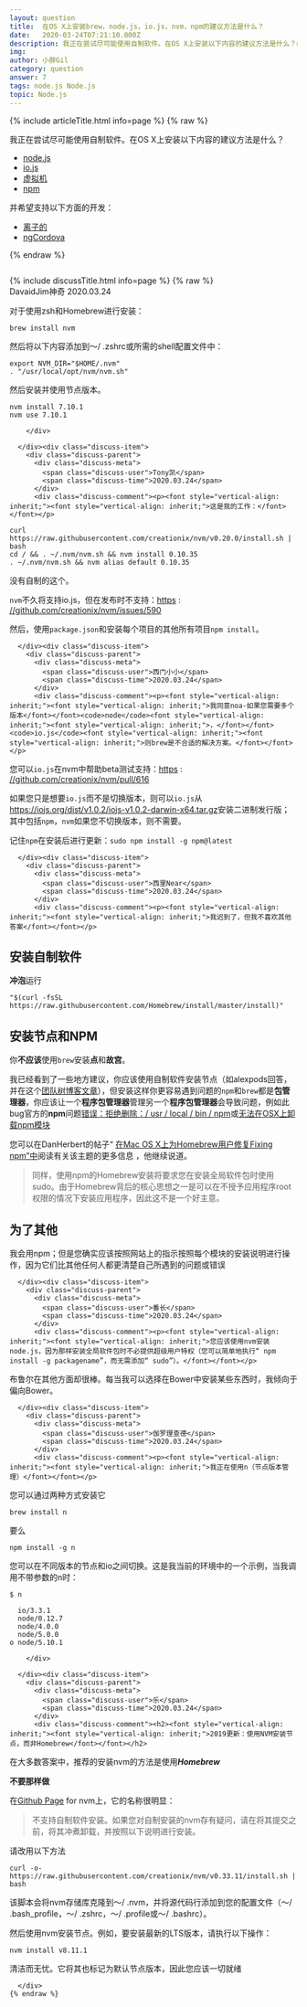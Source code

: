 ```yaml
---
layout: question
title:  在OS X上安装brew，node.js，io.js，nvm，npm的建议方法是什么？
date:   2020-03-24T07:21:10.000Z
description: 我正在尝试尽可能使用自制软件。在OS X上安装以下内容的建议方法是什么？node.jsio.js虚拟机npm并希望支持以下方面的开发：...
img: 
author: 小胖Gil
category: question
answer: 7
tags: node.js Node.js
topic: Node.js
---
```

<div class="article-root">
  <div class="article">
    {% include articleTitle.html info=page %}
    {% raw %}
    <div class="article-content"><p><font style="vertical-align: inherit;"><font style="vertical-align: inherit;">我正在尝试尽可能使用自制软件。</font><font style="vertical-align: inherit;">在OS X上安装以下内容的建议方法是什么？</font></font></p>

<ul>
<li><a href="http://nodejs.org/"><font style="vertical-align: inherit;"><font style="vertical-align: inherit;">node.js</font></font></a></li>
<li><a href="https://iojs.org/"><font style="vertical-align: inherit;"><font style="vertical-align: inherit;">io.js</font></font></a></li>
<li><a href="https://github.com/creationix/nvm"><font style="vertical-align: inherit;"><font style="vertical-align: inherit;">虚拟机</font></font></a></li>
<li><a href="https://www.npmjs.com/"><font style="vertical-align: inherit;"><font style="vertical-align: inherit;">npm</font></font></a></li>
</ul>

<p><font style="vertical-align: inherit;"><font style="vertical-align: inherit;">并希望支持以下方面的开发：</font></font></p>

<ul>
<li><a href="http://ionicframework.com/"><font style="vertical-align: inherit;"><font style="vertical-align: inherit;">离子的</font></font></a></li>
<li><a href="http://ngcordova.com/"><font style="vertical-align: inherit;"><font style="vertical-align: inherit;">ngCordova</font></font></a></li>
</ul></div>
    {% endraw %}
  </div>
  <p style="height: 0;width:0;overflow: hidden;"> 第3433篇《在OS X上安装brew，node.js，io.js，nvm，npm的建议方法是什么？》来自Winter(https://github.com/aiyld/aiyld.github.io)的站点</p>
  <div class="discuss-wrapper">
    {% include discussTitle.html info=page %}
    {% raw %}
    <div class="discuss-item">
        <div class="discuss-parent">
          <div class="discuss-meta">
            <span class="discuss-user">DavaidJim神奇</span>
            <span class="discuss-time">2020.03.24</span>
          </div>
          <div class="discuss-comment"><p><font style="vertical-align: inherit;"><font style="vertical-align: inherit;">对于使用zsh和Homebrew进行安装：</font></font></p>

<pre><code>brew install nvm
</code></pre>

<p><font style="vertical-align: inherit;"><font style="vertical-align: inherit;">然后将以下内容添加到〜/ .zshrc或所需的shell配置文件中：</font></font></p>

<pre><code>export NVM_DIR="$HOME/.nvm"<font></font>
. "/usr/local/opt/nvm/nvm.sh"<font></font>
</code></pre>

<p><font style="vertical-align: inherit;"><font style="vertical-align: inherit;">然后安装并使用节点版本。</font></font></p>

<pre><code>nvm install 7.10.1<font></font>
nvm use 7.10.1<font></font>
</code></pre></div>
        </div>
        
      </div><div class="discuss-item">
        <div class="discuss-parent">
          <div class="discuss-meta">
            <span class="discuss-user">Tony凯</span>
            <span class="discuss-time">2020.03.24</span>
          </div>
          <div class="discuss-comment"><p><font style="vertical-align: inherit;"><font style="vertical-align: inherit;">这是我的工作：</font></font></p>

<pre><code>curl https://raw.githubusercontent.com/creationix/nvm/v0.20.0/install.sh | bash<font></font>
cd / &amp;&amp; . ~/.nvm/nvm.sh &amp;&amp; nvm install 0.10.35<font></font>
. ~/.nvm/nvm.sh &amp;&amp; nvm alias default 0.10.35<font></font>
</code></pre>

<p><font style="vertical-align: inherit;"><font style="vertical-align: inherit;">没有自制的这个。</font></font></p>

<p><code>nvm</code><font style="vertical-align: inherit;"><font style="vertical-align: inherit;">不久将支持io.js，但在发布时不支持：</font><a href="https://github.com/creationix/nvm/issues/590" rel="nofollow"><font style="vertical-align: inherit;">https</font></a><font style="vertical-align: inherit;"> : </font></font><a href="https://github.com/creationix/nvm/issues/590" rel="nofollow"><font style="vertical-align: inherit;"><font style="vertical-align: inherit;">//github.com/creationix/nvm/issues/590</font></font></a></p>

<p><font style="vertical-align: inherit;"><font style="vertical-align: inherit;">然后，使用</font></font><code>package.json</code><font style="vertical-align: inherit;"><font style="vertical-align: inherit;">和</font><font style="vertical-align: inherit;">安装每个项目的其他所有项目</font></font><code>npm install</code><font style="vertical-align: inherit;"><font style="vertical-align: inherit;">。</font></font></p></div>
        </div>
        
      </div><div class="discuss-item">
        <div class="discuss-parent">
          <div class="discuss-meta">
            <span class="discuss-user">西门小小</span>
            <span class="discuss-time">2020.03.24</span>
          </div>
          <div class="discuss-comment"><p><font style="vertical-align: inherit;"><font style="vertical-align: inherit;">我同意noa-如果您需要多个版本</font></font><code>node</code><font style="vertical-align: inherit;"><font style="vertical-align: inherit;">，</font></font><code>io.js</code><font style="vertical-align: inherit;"><font style="vertical-align: inherit;">则brew是不合适的解决方案。</font></font></p>

<p><font style="vertical-align: inherit;"><font style="vertical-align: inherit;">您可以</font></font><code>io.js</code><font style="vertical-align: inherit;"><font style="vertical-align: inherit;">在nvm中</font><font style="vertical-align: inherit;">帮助beta测试</font><font style="vertical-align: inherit;">支持：</font><a href="https://github.com/creationix/nvm/pull/616" rel="nofollow"><font style="vertical-align: inherit;">https</font></a><font style="vertical-align: inherit;"> : </font></font><a href="https://github.com/creationix/nvm/pull/616" rel="nofollow"><font style="vertical-align: inherit;"><font style="vertical-align: inherit;">//github.com/creationix/nvm/pull/616</font></font></a></p>

<p><font style="vertical-align: inherit;"><font style="vertical-align: inherit;">如果您只是想要</font></font><code>io.js</code><font style="vertical-align: inherit;"><font style="vertical-align: inherit;">而不是切换版本，则可以</font></font><code>io.js</code><font style="vertical-align: inherit;"><font style="vertical-align: inherit;">从</font></font><a href="https://iojs.org/dist/v1.0.2/iojs-v1.0.2-darwin-x64.tar.gz" rel="nofollow"><font style="vertical-align: inherit;"><font style="vertical-align: inherit;">https://iojs.org/dist/v1.0.2/iojs-v1.0.2-darwin-x64.tar.gz</font></font></a><font style="vertical-align: inherit;"><font style="vertical-align: inherit;">安装二进制发行版</font><font style="vertical-align: inherit;">；</font><font style="vertical-align: inherit;">其中包括</font></font><code>npm</code><font style="vertical-align: inherit;"><font style="vertical-align: inherit;">，</font></font><code>nvm</code><font style="vertical-align: inherit;"><font style="vertical-align: inherit;">如果您不切换版本，则不需要。</font></font></p>

<p><font style="vertical-align: inherit;"><font style="vertical-align: inherit;">记住</font></font><code>npm</code><font style="vertical-align: inherit;"><font style="vertical-align: inherit;">在安装后</font><font style="vertical-align: inherit;">进行更新</font><font style="vertical-align: inherit;">：</font></font><code>sudo npm install -g npm@latest</code></p></div>
        </div>
        
      </div><div class="discuss-item">
        <div class="discuss-parent">
          <div class="discuss-meta">
            <span class="discuss-user">西里Near</span>
            <span class="discuss-time">2020.03.24</span>
          </div>
          <div class="discuss-comment"><p><font style="vertical-align: inherit;"><font style="vertical-align: inherit;">我迟到了，但我不喜欢其他答案</font></font></p>

<h2><font style="vertical-align: inherit;"><font style="vertical-align: inherit;">安装自制软件</font></font></h2>

<p><strong><font style="vertical-align: inherit;"><font style="vertical-align: inherit;">冲泡</font></font></strong><font style="vertical-align: inherit;"><font style="vertical-align: inherit;">运行</font></font></p>

<pre><code>"$(curl -fsSL https://raw.githubusercontent.com/Homebrew/install/master/install)"
</code></pre>

<h2><font style="vertical-align: inherit;"><font style="vertical-align: inherit;">安装节点和NPM</font></font></h2>

<p><font style="vertical-align: inherit;"><font style="vertical-align: inherit;">你</font></font><strong><font style="vertical-align: inherit;"><font style="vertical-align: inherit;">不应该</font></font></strong><font style="vertical-align: inherit;"><font style="vertical-align: inherit;">使用</font></font><code>brew</code><font style="vertical-align: inherit;"><font style="vertical-align: inherit;">安装</font></font><strong><font style="vertical-align: inherit;"><font style="vertical-align: inherit;">点</font></font></strong><font style="vertical-align: inherit;"><font style="vertical-align: inherit;">和</font></font><strong><font style="vertical-align: inherit;"><font style="vertical-align: inherit;">故宫</font></font></strong><font style="vertical-align: inherit;"><font style="vertical-align: inherit;">。   </font></font></p>

<p><font style="vertical-align: inherit;"><font style="vertical-align: inherit;">我已经看到了一些地方建议，你应该使用自制软件安装节点（如alexpods回答，并在这个</font></font><a href="http://blog.teamtreehouse.com/install-node-js-npm-mac" rel="noreferrer"><font style="vertical-align: inherit;"><font style="vertical-align: inherit;">团队树博客文章</font></font></a><font style="vertical-align: inherit;"><font style="vertical-align: inherit;">），但安装这样你更容易遇到问题的</font></font><code>npm</code><font style="vertical-align: inherit;"><font style="vertical-align: inherit;">和</font></font><code>brew</code><font style="vertical-align: inherit;"><font style="vertical-align: inherit;">都是</font></font><strong><font style="vertical-align: inherit;"><font style="vertical-align: inherit;">包管理器</font></font></strong><font style="vertical-align: inherit;"><font style="vertical-align: inherit;">，你应该让一个</font></font><strong><font style="vertical-align: inherit;"><font style="vertical-align: inherit;">程序包管理器</font></font></strong><font style="vertical-align: inherit;"><font style="vertical-align: inherit;">管理另一个</font></font><strong><font style="vertical-align: inherit;"><font style="vertical-align: inherit;">程序包管理器</font></font></strong><font style="vertical-align: inherit;"><font style="vertical-align: inherit;">会导致问题，例如此bug官方的</font></font><strong><font style="vertical-align: inherit;"><font style="vertical-align: inherit;">npm</font></font></strong><font style="vertical-align: inherit;"><font style="vertical-align: inherit;">问题</font></font><a href="https://github.com/npm/npm/issues/3794" rel="noreferrer"><font style="vertical-align: inherit;"><font style="vertical-align: inherit;">错误：拒绝删除：/ usr / local / bin / npm</font></font></a><font style="vertical-align: inherit;"><font style="vertical-align: inherit;">或</font></font><a href="https://stackoverflow.com/questions/33015001/cant-uninstall-npm-module-on-osx"><font style="vertical-align: inherit;"><font style="vertical-align: inherit;">无法在OSX上卸载npm模块</font></font></a></p>

<p><font style="vertical-align: inherit;"><font style="vertical-align: inherit;">您可以在DanHerbert的帖子“ </font></font><a href="https://gist.github.com/DanHerbert/9520689" rel="noreferrer"><font style="vertical-align: inherit;"><font style="vertical-align: inherit;">在Mac OS X上为Homebrew用户修复Fixing npm”中</font></font></a><font style="vertical-align: inherit;"><font style="vertical-align: inherit;">阅读有关该主题的更多信息   </font><font style="vertical-align: inherit;">，他继续说道。</font></font></p>

<blockquote>
  <p><font style="vertical-align: inherit;"><font style="vertical-align: inherit;">同样，使用npm的Homebrew安装将要求您在安装全局软件包时使用sudo。</font><font style="vertical-align: inherit;">由于Homebrew背后的核心思想之一是可以在不授予应用程序root权限的情况下安装应用程序，因此这不是一个好主意。</font></font></p>
</blockquote>

<h2><font style="vertical-align: inherit;"><font style="vertical-align: inherit;">为了其他</font></font></h2>

<p><font style="vertical-align: inherit;"><font style="vertical-align: inherit;">我会用npm；</font><font style="vertical-align: inherit;">但是您确实应该按照网站上的指示按照每个模块的安装说明进行操作，因为它们比其他任何人都更清楚自己所遇到的问题或错误</font></font></p></div>
        </div>
        
      </div><div class="discuss-item">
        <div class="discuss-parent">
          <div class="discuss-meta">
            <span class="discuss-user">番长</span>
            <span class="discuss-time">2020.03.24</span>
          </div>
          <div class="discuss-comment"><p><font style="vertical-align: inherit;"><font style="vertical-align: inherit;">您应该使用nvm安装node.js，因为那样安装全局软件包时不必提供超级用户特权（您可以简单地执行“ npm install -g packagename”，而无需添加“ sudo”）。</font></font></p>

<p><font style="vertical-align: inherit;"><font style="vertical-align: inherit;">布鲁尔在其他方面却很棒。</font><font style="vertical-align: inherit;">每当我可以选择在Bower中安装某些东西时，我倾向于偏向Bower。</font></font></p></div>
        </div>
        
      </div><div class="discuss-item">
        <div class="discuss-parent">
          <div class="discuss-meta">
            <span class="discuss-user">伽罗理查德</span>
            <span class="discuss-time">2020.03.24</span>
          </div>
          <div class="discuss-comment"><p><font style="vertical-align: inherit;"><font style="vertical-align: inherit;">我正在使用n（节点版本管理）</font></font></p>

<p><font style="vertical-align: inherit;"><font style="vertical-align: inherit;">您可以通过两种方式安装它</font></font></p>

<pre><code>brew install n
</code></pre>

<p><font style="vertical-align: inherit;"><font style="vertical-align: inherit;">要么</font></font></p>

<pre><code>npm install -g n
</code></pre>

<p><font style="vertical-align: inherit;"><font style="vertical-align: inherit;">您可以在不同版本的节点和io之间切换。</font><font style="vertical-align: inherit;">这是我当前的环境中的一个示例，当我调用不带参数的n时：</font></font></p>

<pre><code>$ n<font></font>
<font></font>
  io/3.3.1<font></font>
  node/0.12.7<font></font>
  node/4.0.0<font></font>
  node/5.0.0<font></font>
ο node/5.10.1 <font></font>
</code></pre></div>
        </div>
        
      </div><div class="discuss-item">
        <div class="discuss-parent">
          <div class="discuss-meta">
            <span class="discuss-user">乐</span>
            <span class="discuss-time">2020.03.24</span>
          </div>
          <div class="discuss-comment"><h2><font style="vertical-align: inherit;"><font style="vertical-align: inherit;">2019更新：使用NVM安装节点，而非Homebrew</font></font></h2>

<p><font style="vertical-align: inherit;"><font style="vertical-align: inherit;">在大多数答案中，推荐的安装nvm的方法是使用</font></font><strong><em><font style="vertical-align: inherit;"><font style="vertical-align: inherit;">Homebrew</font></font></em></strong> </p>

<p><strong><font style="vertical-align: inherit;"><font style="vertical-align: inherit;">不要那样做</font></font></strong></p>

<p><font style="vertical-align: inherit;"><font style="vertical-align: inherit;">在</font></font><a href="https://github.com/creationix/nvm" rel="noreferrer" title="github页面"><font style="vertical-align: inherit;"><font style="vertical-align: inherit;">Github Page</font></font></a><font style="vertical-align: inherit;"><font style="vertical-align: inherit;"> for nvm上，它的名称很明显：</font></font></p>

<blockquote>
  <p><font style="vertical-align: inherit;"><font style="vertical-align: inherit;">不支持自制软件安装。</font><font style="vertical-align: inherit;">如果您对自制安装的nvm存有疑问，请在将其提交之前，将其冲煮卸载，并按照以下说明进行安装。</font></font></p>
</blockquote>

<p><font style="vertical-align: inherit;"><font style="vertical-align: inherit;">请改用以下方法</font></font></p>

<pre><code>curl -o- https://raw.githubusercontent.com/creationix/nvm/v0.33.11/install.sh | bash
</code></pre>

<p><font style="vertical-align: inherit;"><font style="vertical-align: inherit;">该脚本会将nvm存储库克隆到〜/ .nvm，并将源代码行添加到您的配置文件（〜/ .bash_profile，〜/ .zshrc，〜/ .profile或〜/ .bashrc）。</font></font></p>

<p><font style="vertical-align: inherit;"><font style="vertical-align: inherit;">然后使用nvm安装节点。</font><font style="vertical-align: inherit;">例如，要安装最新的LTS版本，请执行以下操作：</font></font></p>

<pre><code>nvm install v8.11.1
</code></pre>

<p><font style="vertical-align: inherit;"><font style="vertical-align: inherit;">清洁而无忧。</font><font style="vertical-align: inherit;">它将其也标记为默认节点版本，因此您应该一切就绪</font></font></p></div>
        </div>
        
      </div>
    {% endraw %}
  </div>
<div>
